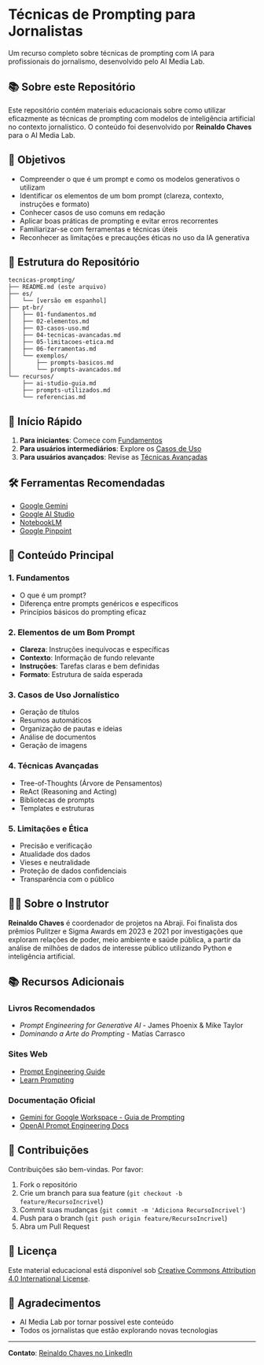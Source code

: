 # Técnicas de Prompting para Jornalistas

Um recurso completo sobre técnicas de prompting com IA para profissionais do jornalismo, desenvolvido pelo AI Media Lab.

## 📚 Sobre este Repositório

Este repositório contém materiais educacionais sobre como utilizar eficazmente as técnicas de prompting com modelos de inteligência artificial no contexto jornalístico. O conteúdo foi desenvolvido por **Reinaldo Chaves** para o AI Media Lab.

## 🎯 Objetivos

- Compreender o que é um prompt e como os modelos generativos o utilizam
- Identificar os elementos de um bom prompt (clareza, contexto, instruções e formato)
- Conhecer casos de uso comuns em redação
- Aplicar boas práticas de prompting e evitar erros recorrentes
- Familiarizar-se com ferramentas e técnicas úteis
- Reconhecer as limitações e precauções éticas no uso da IA generativa

## 📁 Estrutura do Repositório

```
tecnicas-prompting/
├── README.md (este arquivo)
├── es/
│   └── [versão em espanhol]
├── pt-br/
│   ├── 01-fundamentos.md
│   ├── 02-elementos.md
│   ├── 03-casos-uso.md
│   ├── 04-tecnicas-avancadas.md
│   ├── 05-limitacoes-etica.md
│   ├── 06-ferramentas.md
│   └── exemplos/
│       ├── prompts-basicos.md
│       └── prompts-avancados.md
└── recursos/
    ├── ai-studio-guia.md
    ├── prompts-utilizados.md
    └── referencias.md
```

## 🚀 Início Rápido

1. **Para iniciantes**: Comece com [Fundamentos](pt-br/01-fundamentos.md)
2. **Para usuários intermediários**: Explore os [Casos de Uso](pt-br/03-casos-uso.md)
3. **Para usuários avançados**: Revise as [Técnicas Avançadas](pt-br/04-tecnicas-avancadas.md)

## 🛠️ Ferramentas Recomendadas

- [Google Gemini](https://gemini.google.com/)
- [Google AI Studio](https://aistudio.google.com/)
- [NotebookLM](https://notebooklm.google.com/)
- [Google Pinpoint](https://journaliststudio.google.com/pinpoint)

## 📖 Conteúdo Principal

### 1. Fundamentos
- O que é um prompt?
- Diferença entre prompts genéricos e específicos
- Princípios básicos do prompting eficaz

### 2. Elementos de um Bom Prompt
- **Clareza**: Instruções inequívocas e específicas
- **Contexto**: Informação de fundo relevante
- **Instruções**: Tarefas claras e bem definidas
- **Formato**: Estrutura de saída esperada

### 3. Casos de Uso Jornalístico
- Geração de títulos
- Resumos automáticos
- Organização de pautas e ideias
- Análise de documentos
- Geração de imagens

### 4. Técnicas Avançadas
- Tree-of-Thoughts (Árvore de Pensamentos)
- ReAct (Reasoning and Acting)
- Bibliotecas de prompts
- Templates e estruturas

### 5. Limitações e Ética
- Precisão e verificação
- Atualidade dos dados
- Vieses e neutralidade
- Proteção de dados confidenciais
- Transparência com o público

## 👨‍🏫 Sobre o Instrutor

**Reinaldo Chaves** é coordenador de projetos na Abraji. Foi finalista dos prêmios Pulitzer e Sigma Awards em 2023 e 2021 por investigações que exploram relações de poder, meio ambiente e saúde pública, a partir da análise de milhões de dados de interesse público utilizando Python e inteligência artificial.

## 📚 Recursos Adicionais

### Livros Recomendados
- *Prompt Engineering for Generative AI* - James Phoenix & Mike Taylor
- *Dominando a Arte do Prompting* - Matías Carrasco

### Sites Web
- [Prompt Engineering Guide](https://promptingguide.ai)
- [Learn Prompting](https://learnprompting.org/pt)

### Documentação Oficial
- [Gemini for Google Workspace - Guia de Prompting](https://workspace.google.com/gemini)
- [OpenAI Prompt Engineering Docs](https://platform.openai.com/docs)

## 🤝 Contribuições

Contribuições são bem-vindas. Por favor:
1. Fork o repositório
2. Crie um branch para sua feature (`git checkout -b feature/RecursoIncrivel`)
3. Commit suas mudanças (`git commit -m 'Adiciona RecursoIncrivel'`)
4. Push para o branch (`git push origin feature/RecursoIncrivel`)
5. Abra um Pull Request

## 📄 Licença

Este material educacional está disponível sob [Creative Commons Attribution 4.0 International License](https://creativecommons.org/licenses/by/4.0/).

## 🙏 Agradecimentos

- AI Media Lab por tornar possível este conteúdo
- Todos os jornalistas que estão explorando novas tecnologias

---

**Contato**: [Reinaldo Chaves no LinkedIn](https://www.linkedin.com/in/reinaldochaves/)
